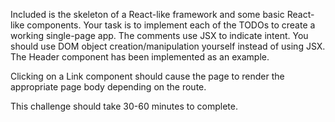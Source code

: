Included is the skeleton of a React-like framework and some basic React-like
components. Your task is to implement each of the TODOs to create a working
single-page app. The comments use JSX to indicate intent. You should use DOM
object creation/manipulation yourself instead of using JSX. The Header
component has been implemented as an example.

Clicking on a Link component should cause the page to render the appropriate
page body depending on the route.

This challenge should take 30-60 minutes to complete.
